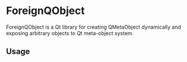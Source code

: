 
ForeignQObject
========

ForeignQObject is a Qt library for creating QMetaObject dynamically and exposing arbitrary objects to Qt meta-object system.

Usage
--------



